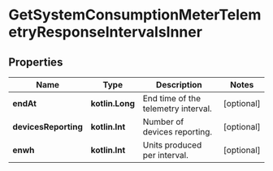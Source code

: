 
# GetSystemConsumptionMeterTelemetryResponseIntervalsInner

## Properties
Name | Type | Description | Notes
------------ | ------------- | ------------- | -------------
**endAt** | **kotlin.Long** | End time of the telemetry interval. |  [optional]
**devicesReporting** | **kotlin.Int** | Number of devices reporting. |  [optional]
**enwh** | **kotlin.Int** | Units produced per interval. |  [optional]



